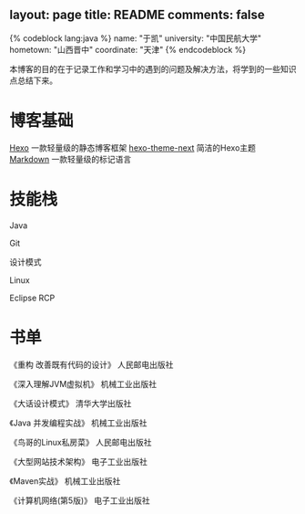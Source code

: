 layout: page
title: README
comments: false
---
{% codeblock lang:java %}
 name: "于凯"
 university: "中国民航大学"
 hometown: "山西晋中"
 coordinate: "天津"
{% endcodeblock %}

本博客的目的在于记录工作和学习中的遇到的问题及解决方法，将学到的一些知识点总结下来。

# 博客基础

[Hexo](https://hexo.io/) 一款轻量级的静态博客框架
[hexo-theme-next](https://github.com/iissnan/hexo-theme-next) 简洁的Hexo主题
[Markdown](https://www.gitbook.com/book/noahsoft/-makedown/details) 一款轻量级的标记语言

# 技能栈

Java

Git

设计模式

Linux

Eclipse RCP

# 书单

《重构 改善既有代码的设计》  人民邮电出版社

《深入理解JVM虚拟机》  机械工业出版社

《大话设计模式》  清华大学出版社  

《Java 并发编程实战》 机械工业出版社

《鸟哥的Linux私房菜》 人民邮电出版社
 
《大型网站技术架构》 电子工业出版社

《Maven实战》 机械工业出版社

《计算机网络(第5版)》 电子工业出版社


